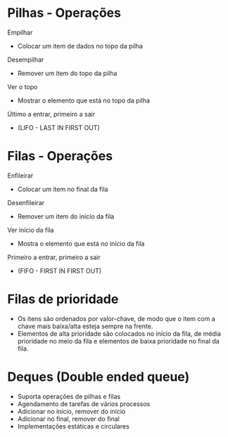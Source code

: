 # Pilhas - Operações

Empilhar
- Colocar um item de dados no topo da pilha

Desempilhar
- Remover um item do topo da pilha

Ver o topo
- Mostrar o elemento que está no topo da pilha

Último a entrar, primeiro a sair
- (LIFO - LAST IN FIRST OUT)


# Filas - Operações

Enfileirar
- Colocar um item no final da fila

Desenfileirar
- Remover um item do início da fila

Ver início da fila
- Mostra o elemento que está no início da fila

Primeiro a entrar, primeiro a sair
- (FIFO - FIRST IN FIRST OUT)

# Filas de prioridade
- Os itens são ordenados por valor-chave, de modo que o item com a chave mais baixa/alta esteja sempre na frente.
- Elementos de alta prioridade são colocados no início da fila, de média prioridade no meio da fila e elementos de baixa prioridade no final da fila.

# Deques (Double ended queue)
- Suporta operações de pilhas e filas
- Agendamento de tarefas de vários processos
- Adicionar no início, remover do início
- Adicionar no final, remover do final
- Implementações estáticas e circulares
